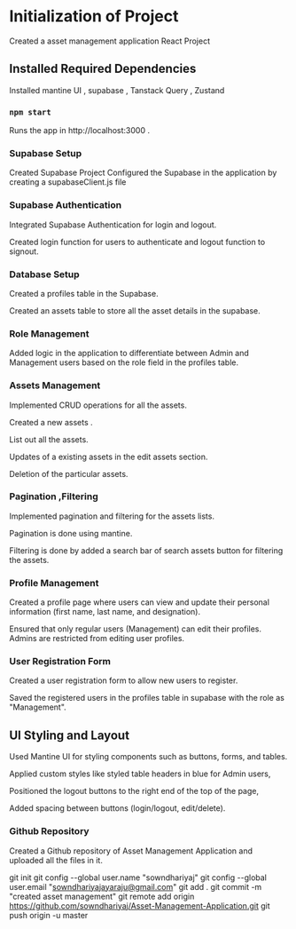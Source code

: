 # Initialization of Project

Created a asset management application React Project

## Installed Required Dependencies

Installed mantine UI , supabase , Tanstack Query , Zustand

### `npm start`

Runs the app in http://localhost:3000 .

### Supabase Setup

Created Supabase Project
Configured the Supabase in the application by creating a supabaseClient.js file

### Supabase Authentication

Integrated Supabase Authentication for login and logout.

Created login function for users to authenticate and logout function to signout.

### Database Setup

Created a profiles table in the Supabase.

Created an assets table to store all the asset details in the supabase.

### Role Management

Added logic in the application to differentiate between Admin and Management users based on the role field in the profiles table.

### Assets Management

Implemented CRUD operations for all the assets.

Created a new assets .

List out all the assets.

Updates of a existing assets in the edit assets section.

Deletion of the particular assets.

### Pagination ,Filtering 

Implemented pagination and filtering for the assets lists.

Pagination is done using mantine.

Filtering is done by added a search bar of search assets button for filtering the assets.

### Profile Management 

Created a profile page where users can view and update their personal information (first name, last name, and designation).

Ensured that only regular users (Management) can edit their profiles. Admins are restricted from editing user profiles.

### User Registration Form

Created a user registration form to allow new users to register.

Saved the registered users in the profiles table  in supabase with the role as "Management".

## UI Styling and Layout

Used Mantine UI for styling components such as buttons, forms, and tables.

Applied custom styles like styled table headers in blue for Admin users,

Positioned the logout buttons to the right end of the top of the page,

Added spacing between buttons (login/logout, edit/delete).

### Github Repository

Created a Github repository of Asset Management Application and uploaded all the files in it.

git init
git config --global user.name "sowndhariyaj"
git config --global user.email "sowndhariyajayaraju@gmail.com"
git add .
git commit -m "created asset management"
git remote add origin https://github.com/sowndhariyaj/Asset-Management-Application.git
git push origin -u master 
